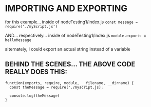 # IMPORTING AND EXPORTING

for this example... inside of nodeTesting1/index.js
`const message = require('./myScript.js')`

AND... respectively... inside of nodeTesting1/index.js
`module.exports = helloMessage`
  
alternately, I could export an actual string instead of a variable

## BEHIND THE SCENES... THE ABOVE CODE REALLY DOES THIS:

```
function(exports, require, module, __filename, __dirname) {
  const theMessage = require('./myscript.js);

  console.log(theMessage)
}
```
